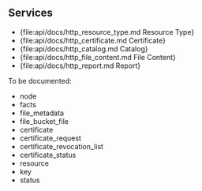 Services
--------

* {file:api/docs/http_resource_type.md Resource Type}
* {file:api/docs/http_certificate.md Certificate}
* {file:api/docs/http_catalog.md Catalog}
* {file:api/docs/http_file_content.md File Content}
* {file:api/docs/http_report.md Report}

To be documented:

* node
* facts
* file_metadata
* file_bucket_file
* certificate
* certificate_request
* certificate_revocation_list
* certificate_status
* resource
* key
* status

